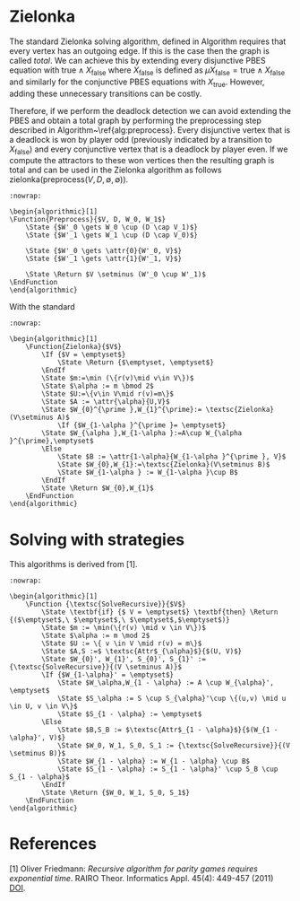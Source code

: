 # Zielonka

The standard Zielonka solving algorithm, defined in Algorithm requires that every vertex has an outgoing edge.
If this is the case then the graph is called *total*.
We can achieve this by extending every disjunctive PBES equation with $\textsf{true} \land X_\textsf{false}$ where $X_\textsf{false}$ is defined as $\mu X_\textsf{false} = \textsf{true} \land X_\textsf{false}$ and similarly for the conjunctive PBES equations with $X_\textsf{true}$.
However, adding these unnecessary transitions can be costly.

Therefore, if we perform the deadlock detection we can avoid extending the PBES and obtain a total graph by performing the preprocessing step described in Algorithm~\ref{alg:preprocess}.
Every disjunctive vertex that is a deadlock is won by player odd (previously indicated by a transition to $X_\textsf{false}$) and every conjunctive vertex that is a deadlock by player even.
If we compute the attractors to these won vertices then the resulting graph is total and can be used in the Zielonka algorithm as follows $\textsf{zielonka}(\textsf{preprocess}(V, D, \emptyset, \emptyset))$.


```{math}
:nowrap:

\begin{algorithmic}[1]
\Function{Preprocess}{$V, D, W_0, W_1$}
	\State {$W'_0 \gets W_0 \cup (D \cap V_1)$}	
	\State {$W'_1 \gets W_1 \cup (D \cap V_0)$}
	
	\State {$W'_0 \gets \attr{0}{W'_0, V}$}
	\State {$W'_1 \gets \attr{1}{W'_1, V}$}
	
	\State \Return $V \setminus (W'_0 \cup W'_1)$
\EndFunction
\end{algorithmic}
```

With the standard 
```{math}
:nowrap:

\begin{algorithmic}[1]
    \Function{Zielonka}{$V$}
        \If {$V = \emptyset$}
            \State \Return {$\emptyset, \emptyset$}
        \EndIf
        \State $m:=\min (\{r(v)\mid v\in V\})$ 
        \State $\alpha := m \bmod 2$
        \State $U:=\{v\in V\mid r(v)=m\}$ 
        \State $A := \attr{\alpha}{U,V}$
        \State $W_{0}^{\prime },W_{1}^{\prime}:= \textsc{Zielonka}(V\setminus A)$
            \If {$W_{1-\alpha }^{\prime }= \emptyset$}
        \State $W_{\alpha },W_{1-\alpha }:=A\cup W_{\alpha }^{\prime},\emptyset$ 
        \Else
            \State $B := \attr{1-\alpha}{W_{1-\alpha }^{\prime }, V}$
            \State $W_{0},W_{1}:=\textsc{Zielonka}(V\setminus B)$ 
            \State $W_{1-\alpha } := W_{1-\alpha }\cup B$ 
        \EndIf
        \State \Return $W_{0},W_{1}$
    \EndFunction
\end{algorithmic}
```

# Solving with strategies

This algorithms is derived from [1].

```{math}
:nowrap:

\begin{algorithmic}[1]
    \Function {\textsc{SolveRecursive}}{$V$}
        \State \textbf{if} {$ V = \emptyset$} \textbf{then} \Return {($\emptyset$,\ $\emptyset$,\ $\emptyset$,$\emptyset$)}
        \State $m := \min(\{r(v) \mid v \in V\})$
        \State $\alpha := m \mod 2$
        \State $U := \{ v \in V \mid r(v) = m\}$
        \State $A,S :=$ \textsc{Attr$_{\alpha}$}{$(U, V)$}
        \State $W_{0}', W_{1}', S_{0}', S_{1}' := {\textsc{SolveRecursive}}{(V \setminus A)}$
        \If {$W_{1-\alpha}' = \emptyset$} 
            \State $W_\alpha,W_{1 - \alpha} := A \cup W_{\alpha}', \emptyset$
            \State $S_\alpha := S \cup S_{\alpha}'\cup \{(u,v) \mid u \in U, v \in V\}$
            \State $S_{1 - \alpha} := \emptyset$
        \Else
            \State $B,S_B := $\textsc{Attr$_{1 - \alpha}$}{$(W_{1 - \alpha}', V)$}
            \State $W_0, W_1, S_0, S_1 := {\textsc{SolveRecursive}}{(V \setminus B)}$
            \State $W_{1 - \alpha} := W_{1 - \alpha} \cup B$
            \State $S_{1 - \alpha} := S_{1 - \alpha}' \cup S_B \cup S_{1 - \alpha}$
        \EndIf
        \State \Return {$W_0, W_1, S_0, S_1$}
    \EndFunction
\end{algorithmic}
```

# References

  [1] Oliver Friedmann: *Recursive algorithm for parity games requires exponential time*. RAIRO Theor. Informatics Appl. 45(4): 449-457 (2011) [DOI](https://doi.org/10.1051/ita/2011124).